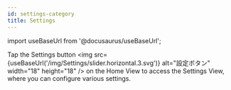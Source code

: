 ```yaml
---
id: settings-category
title: Settings
---
```


import useBaseUrl from '@docusaurus/useBaseUrl';

Tap the Settings button <img src={useBaseUrl('/img/Settings/slider.horizontal.3.svg')} alt="設定ボタン" width="18" height="18" /> on the Home View to access the Settings View, where you can configure various settings.

